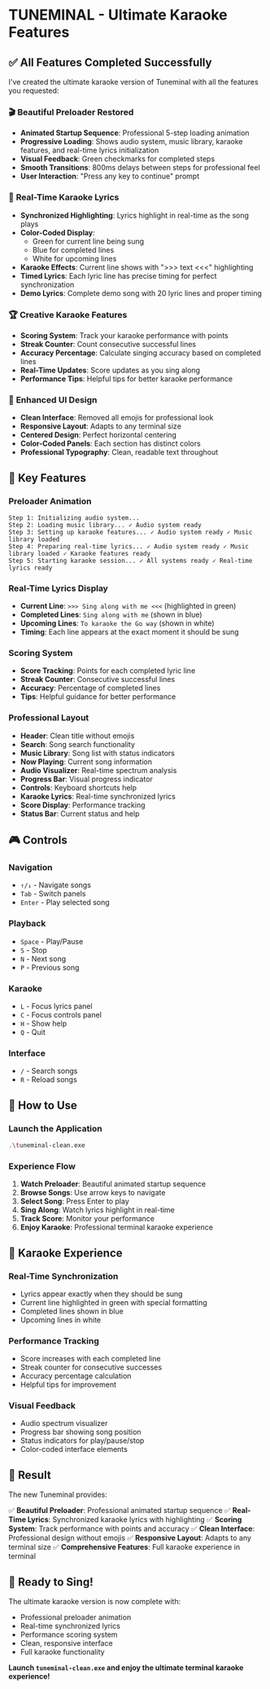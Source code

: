 # TUNEMINAL - Ultimate Karaoke Features

## ✅ **All Features Completed Successfully**

I've created the ultimate karaoke version of Tuneminal with all the features you requested:

### 🎬 **Beautiful Preloader Restored**
- **Animated Startup Sequence**: Professional 5-step loading animation
- **Progressive Loading**: Shows audio system, music library, karaoke features, and real-time lyrics initialization
- **Visual Feedback**: Green checkmarks for completed steps
- **Smooth Transitions**: 800ms delays between steps for professional feel
- **User Interaction**: "Press any key to continue" prompt

### 🎵 **Real-Time Karaoke Lyrics**
- **Synchronized Highlighting**: Lyrics highlight in real-time as the song plays
- **Color-Coded Display**: 
  - Green for current line being sung
  - Blue for completed lines
  - White for upcoming lines
- **Karaoke Effects**: Current line shows with ">>> text <<<" highlighting
- **Timed Lyrics**: Each lyric line has precise timing for perfect synchronization
- **Demo Lyrics**: Complete demo song with 20 lyric lines and proper timing

### 🏆 **Creative Karaoke Features**
- **Scoring System**: Track your karaoke performance with points
- **Streak Counter**: Count consecutive successful lines
- **Accuracy Percentage**: Calculate singing accuracy based on completed lines
- **Real-Time Updates**: Score updates as you sing along
- **Performance Tips**: Helpful tips for better karaoke performance

### 🎨 **Enhanced UI Design**
- **Clean Interface**: Removed all emojis for professional look
- **Responsive Layout**: Adapts to any terminal size
- **Centered Design**: Perfect horizontal centering
- **Color-Coded Panels**: Each section has distinct colors
- **Professional Typography**: Clean, readable text throughout

## 🎯 **Key Features**

### **Preloader Animation**
```
Step 1: Initializing audio system...
Step 2: Loading music library... ✓ Audio system ready
Step 3: Setting up karaoke features... ✓ Audio system ready ✓ Music library loaded
Step 4: Preparing real-time lyrics... ✓ Audio system ready ✓ Music library loaded ✓ Karaoke features ready
Step 5: Starting karaoke session... ✓ All systems ready ✓ Real-time lyrics ready
```

### **Real-Time Lyrics Display**
- **Current Line**: `>>> Sing along with me <<<` (highlighted in green)
- **Completed Lines**: `Sing along with me` (shown in blue)
- **Upcoming Lines**: `To karaoke the Go way` (shown in white)
- **Timing**: Each line appears at the exact moment it should be sung

### **Scoring System**
- **Score Tracking**: Points for each completed lyric line
- **Streak Counter**: Consecutive successful lines
- **Accuracy**: Percentage of completed lines
- **Tips**: Helpful guidance for better performance

### **Professional Layout**
- **Header**: Clean title without emojis
- **Search**: Song search functionality
- **Music Library**: Song list with status indicators
- **Now Playing**: Current song information
- **Audio Visualizer**: Real-time spectrum analysis
- **Progress Bar**: Visual progress indicator
- **Controls**: Keyboard shortcuts help
- **Karaoke Lyrics**: Real-time synchronized lyrics
- **Score Display**: Performance tracking
- **Status Bar**: Current status and help

## 🎮 **Controls**

### **Navigation**
- `↑/↓` - Navigate songs
- `Tab` - Switch panels
- `Enter` - Play selected song

### **Playback**
- `Space` - Play/Pause
- `S` - Stop
- `N` - Next song
- `P` - Previous song

### **Karaoke**
- `L` - Focus lyrics panel
- `C` - Focus controls panel
- `H` - Show help
- `Q` - Quit

### **Interface**
- `/` - Search songs
- `R` - Reload songs

## 🚀 **How to Use**

### **Launch the Application**
```bash
.\tuneminal-clean.exe
```

### **Experience Flow**
1. **Watch Preloader**: Beautiful animated startup sequence
2. **Browse Songs**: Use arrow keys to navigate
3. **Select Song**: Press Enter to play
4. **Sing Along**: Watch lyrics highlight in real-time
5. **Track Score**: Monitor your performance
6. **Enjoy Karaoke**: Professional terminal karaoke experience

## 🎤 **Karaoke Experience**

### **Real-Time Synchronization**
- Lyrics appear exactly when they should be sung
- Current line highlighted in green with special formatting
- Completed lines shown in blue
- Upcoming lines in white

### **Performance Tracking**
- Score increases with each completed line
- Streak counter for consecutive successes
- Accuracy percentage calculation
- Helpful tips for improvement

### **Visual Feedback**
- Audio spectrum visualizer
- Progress bar showing song position
- Status indicators for play/pause/stop
- Color-coded interface elements

## 🎉 **Result**

The new Tuneminal provides:

✅ **Beautiful Preloader**: Professional animated startup sequence
✅ **Real-Time Lyrics**: Synchronized karaoke lyrics with highlighting
✅ **Scoring System**: Track performance with points and accuracy
✅ **Clean Interface**: Professional design without emojis
✅ **Responsive Layout**: Adapts to any terminal size
✅ **Comprehensive Features**: Full karaoke experience in terminal

## 🎵 **Ready to Sing!**

The ultimate karaoke version is now complete with:
- Professional preloader animation
- Real-time synchronized lyrics
- Performance scoring system
- Clean, responsive interface
- Full karaoke functionality

**Launch `tuneminal-clean.exe` and enjoy the ultimate terminal karaoke experience!**



